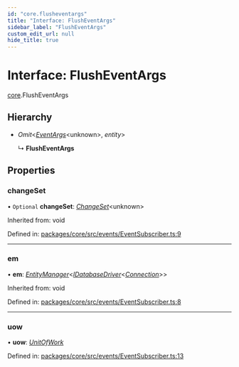 ```yaml
---
id: "core.flusheventargs"
title: "Interface: FlushEventArgs"
sidebar_label: "FlushEventArgs"
custom_edit_url: null
hide_title: true
---
```


# Interface: FlushEventArgs

[core](../modules/core.md).FlushEventArgs

## Hierarchy

* *Omit*<[*EventArgs*](core.eventargs.md)<unknown\>, *entity*\>

  ↳ **FlushEventArgs**

## Properties

### changeSet

• `Optional` **changeSet**: [*ChangeSet*](../classes/core.changeset.md)<unknown\>

Inherited from: void

Defined in: [packages/core/src/events/EventSubscriber.ts:9](https://github.com/mikro-orm/mikro-orm/blob/bcf1a0899b/packages/core/src/events/EventSubscriber.ts#L9)

___

### em

• **em**: [*EntityManager*](../classes/core.entitymanager.md)<[*IDatabaseDriver*](core.idatabasedriver.md)<[*Connection*](../classes/core.connection.md)\>\>

Inherited from: void

Defined in: [packages/core/src/events/EventSubscriber.ts:8](https://github.com/mikro-orm/mikro-orm/blob/bcf1a0899b/packages/core/src/events/EventSubscriber.ts#L8)

___

### uow

• **uow**: [*UnitOfWork*](../classes/core.unitofwork.md)

Defined in: [packages/core/src/events/EventSubscriber.ts:13](https://github.com/mikro-orm/mikro-orm/blob/bcf1a0899b/packages/core/src/events/EventSubscriber.ts#L13)
